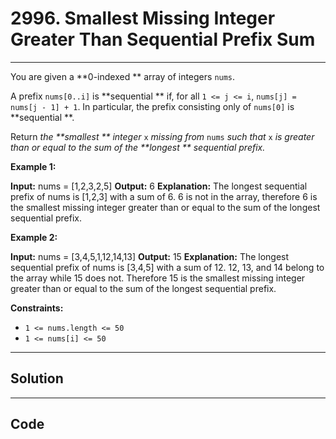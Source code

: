# 2996. Smallest Missing Integer Greater Than Sequential Prefix Sum

---

You are given a **0-indexed ** array of integers `nums`.

A prefix `nums[0..i]` is **sequential ** if, for all `1 <= j <= i`, `nums[j] = nums[j - 1] + 1`. In particular, the prefix consisting only of `nums[0]` is **sequential **.

Return _the **smallest ** integer_ `x` _missing from_ `nums` _such that_ `x` _is greater than or equal to the sum of the **longest ** sequential prefix._

 

**Example 1:**


**Input:** nums = [1,2,3,2,5]
**Output:** 6
**Explanation:** The longest sequential prefix of nums is [1,2,3] with a sum of 6. 6 is not in the array, therefore 6 is the smallest missing integer greater than or equal to the sum of the longest sequential prefix.


**Example 2:**


**Input:** nums = [3,4,5,1,12,14,13]
**Output:** 15
**Explanation:** The longest sequential prefix of nums is [3,4,5] with a sum of 12. 12, 13, and 14 belong to the array while 15 does not. Therefore 15 is the smallest missing integer greater than or equal to the sum of the longest sequential prefix.


 

**Constraints:**

  * `1 <= nums.length <= 50`
  * `1 <= nums[i] <= 50`

---

## Solution



---

## Code
```python


```